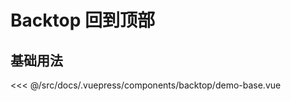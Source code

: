 # Backtop 回到顶部

## 基础用法

<demo-block>

<backtop-demo-base slot="source"></backtop-demo-base>

<<< @/src/docs/.vuepress/components/backtop/demo-base.vue

</demo-block>

